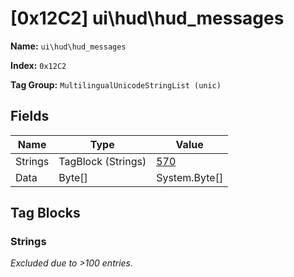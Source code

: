 # [0x12C2] ui\hud\hud_messages

**Name:** ```ui\hud\hud_messages```

**Index:** ```0x12C2```

**Tag Group:** ```MultilingualUnicodeStringList (unic)```

## Fields

Name	| Type	| Value
---	|---	|---	|
Strings	|TagBlock (Strings)	|[570](#strings)
Data	|Byte[]	|System.Byte[]


## Tag Blocks

### Strings

*Excluded due to >100 entries.*